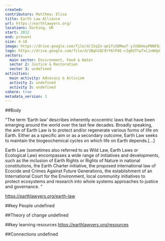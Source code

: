```yaml
---
created:
contributors: Matthew; Elisa
title: Earth Law Alliance
url: https://earthlawyers.org/
locations: Dorking, UK
start: 2012
end: present
size: 4-10
image: https://drive.google.com/file/d/15qZo-qe1fs5DMewf-yJVQbHoyPNNF0Zh/view?usp=drive_link
logo: https://drive.google.com/file/d/1Bqh2QC9rY6lP4E-c3g6GTtpTxL1oWdpP/view?usp=drive_link
sectors:
  main sector: Environment, Food & Water
  sector 2: Justice & Restoration
  sector 3: undefined
activities: 
  main activity: Advocacy & Activism
  activity 2: undefined
  activity 3: undefined
cohere: true
metadata_version: 1
---
```



##Body

"The term ‘Earth law’ describes inherently ecocentric laws that have been emerging around the world over the last few decades. Broadly speaking, the aim of Earth Law is to protect and/or regenerate various forms of life on Earth. Either as a specific aim or as a secondary outcome, Earth Law seeks to maintain the biogeochemical cycles on which life on Earth depends.[...]

Earth Law (sometimes also referred to as Wild Law, Earth Laws or Ecological Law) encompasses a wide range of initiatives and developments, such as the inclusion of Earth Rights or Rights of Nature in national constitutions, the Earth Charter initiative, the proposed international law of Ecocide and Crimes Against Future Generations, the establishment of an International Court for the Environment, local community initiatives to protect ecosystems and research into whole systems approaches to justice and governance. "

https://earthlawyers.org/earth-law


##key People
undefined

##Theory of change
undefined

##key learning resources
https://earthlawyers.org/resources

##Connections
undefined


